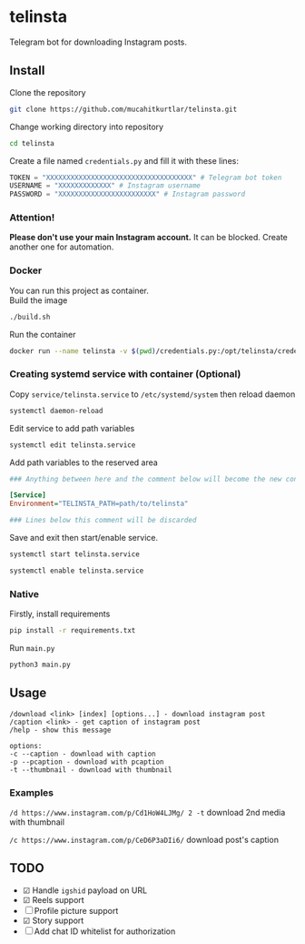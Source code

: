 # telinsta
Telegram bot for downloading Instagram posts.

## Install
Clone the repository
```sh
git clone https://github.com/mucahitkurtlar/telinsta.git
```
Change working directory into repository
```sh
cd telinsta
```
Create a file named `credentials.py` and fill it with these lines:
```py
TOKEN = "XXXXXXXXXXXXXXXXXXXXXXXXXXXXXXXXXXXX" # Telegram bot token
USERNAME = "XXXXXXXXXXXXX" # Instagram username
PASSWORD = "XXXXXXXXXXXXXXXXXXXXXXXX" # Instagram password
```
### Attention!
<b>Please don't use your main Instagram account.</b> It can be blocked. Create another one for automation.

### Docker
You can run this project as container.
<br>
Build the image
```sh
./build.sh
```
Run the container
```sh
docker run --name telinsta -v $(pwd)/credentials.py:/opt/telinsta/credentials.py mucahitkurtlar/telinsta
```
### Creating systemd service with container (Optional)
Copy `service/telinsta.service` to `/etc/systemd/system` then reload daemon
```sh
systemctl daemon-reload
```
Edit service to add path variables
```sh
systemctl edit telinsta.service
```
Add path variables to the reserved area
```ini
### Anything between here and the comment below will become the new contents of the file

[Service]
Environment="TELINSTA_PATH=path/to/telinsta"

### Lines below this comment will be discarded
```
Save and exit then start/enable service.
```sh
systemctl start telinsta.service
```
```sh
systemctl enable telinsta.service
```

### Native
Firstly, install requirements
```sh
pip install -r requirements.txt
```
Run `main.py`
```sh
python3 main.py
```

## Usage
```
/download <link> [index] [options...] - download instagram post
/caption <link> - get caption of instagram post
/help - show this message

options:
-c --caption - download with caption
-p --pcaption - download with pcaption
-t --thumbnail - download with thumbnail
```
### Examples
`/d https://www.instagram.com/p/Cd1HoW4LJMg/ 2 -t` download 2nd media with thumbnail
<br>

`/c https://www.instagram.com/p/CeD6P3aDIi6/` download post's caption

## TODO
- ☑ Handle `igshid` payload on URL 
- ☑ Reels support
- ☐ Profile picture support
- ☑ Story support
- ☐ Add chat ID whitelist for authorization